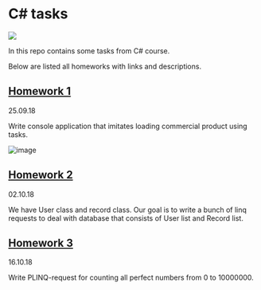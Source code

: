 # C# tasks

<p align="left">
  <a href="https://ci.appveyor.com/project/SmirnovAlexander/csharptasks">
    <img src="https://ci.appveyor.com/api/projects/status/yhr367se86lqil6w?svg=true">
  </a>
  
</p>

In this repo contains some tasks from C# course.

Below are listed all homeworks with links and descriptions.

## [Homework 1](https://github.com/SmirnovAlexander/CSharpTasks/tree/master/FictionLoadingApp)
25.09.18

Write console application that imitates loading commercial product using tasks.

![image](https://user-images.githubusercontent.com/32129186/59449389-9e1f0f00-8e0f-11e9-8b09-d53aab7c31f3.png)



## [Homework 2](https://github.com/SmirnovAlexander/CSharpTasks/tree/master/Linq)
02.10.18

We have User class and record class. Our goal is to write a bunch of 
linq requests to deal with database that consists of User list and Record list.

## [Homework 3](https://github.com/SmirnovAlexander/CSharpTasks/tree/master/PerfectNumbers)
16.10.18

Write PLINQ-request for counting all perfect numbers from 0 to 10000000.
